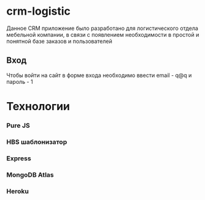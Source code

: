 # crm-logistic
Данное CRM приложение было разработано для логистического отдела мебельной компании, в связи с появлением необходимости в простой и понятной базе заказов и пользователей
## Вход
Чтобы войти на сайт в форме входа необходимо ввести email - q@q и пароль - 1
# Технологии
### Pure JS
### HBS шаблонизатор
### Express
### MongoDB Atlas
### Heroku
